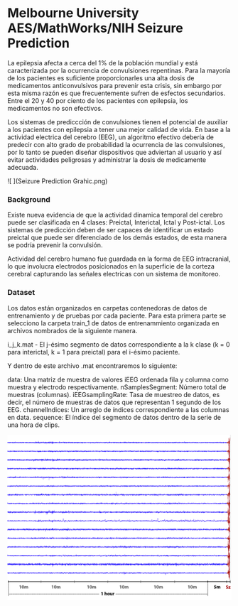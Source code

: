 # Melbourne University AES/MathWorks/NIH Seizure Prediction

La epilepsia afecta a cerca del 1% de la población mundial y está caracterizada por la ocurrencia de convulsiones repentinas. Para la mayoría de los pacientes es suficiente proporcionarles una alta dosis de medicamentos anticonvulsivos para prevenir esta crisis, sin embargo por esta misma razón es que frecuentemente sufren de esfectos secundarios. Entre el 20 y 40 por ciento de los pacientes con epilepsia, los medicamentos no son efectivos.

Los sistemas de prediccción de convulsiones tienen el potencial de auxiliar a los pacientes con epilepsia a tener una mejor calidad de vida. En base a la actividad electrica del cerebro (EEG), un algoritmo efectivo debería de predecir con alto grado de probabilidad la ocurrencia de las convulsiones, por lo tanto se pueden diseñar dispositivos que adviertan al usuario y así evitar actividades peligrosas y administrar la dosis de medicamente adecuada.

![ ](Seizure Prediction Grahic.png)

### Background

Existe nueva evidencia de que la actividad dinamica temporal del cerebro puede ser clasificada en 4 clases: Preictal, Interictal, Ictal y Post-ictal. Los sistemas de predicción deben de ser capaces de identificar un estado preictal que puede ser diferenciado de los demás estados, de esta manera se podría prevenir la convulsión. 

Actividad del cerebro humano fue guardada en la forma de EEG intracranial, lo que involucra electrodos posicionados en la superficie de la corteza cerebral capturando las señales electricas con un sistema de monitoreo.

### Dataset

Los datos están organizados en carpetas contenedoras de datos de entrenamiento y de pruebas por cada paciente. Para esta primera parte se selecciono la carpeta train_1 de datos de entrenammiento organizada en archivos nombrados de la siguiente manera.

i_j_k.mat - El j-ésimo segmento de datos correspondiente a la k clase (k = 0 para interictal, k = 1 para preictal) para el i-ésimo paciente.

Y dentro de este archivo .mat encontraremos lo siguiente: 

data: Una matriz de muestra de valores iEEG ordenada fila y columna como muestra y electrodo respectivamente.
nSamplesSegment: Número total de muestras (columnas).
iEEGsamplingRate: Tasa de muestreo de datos, es decir, el número de muestras de datos que representan 1 segundo de los EEG.
channelIndices: Un arreglo de índices correspondiente a las columnas en data.
sequence: El índice del segmento de datos dentro de la serie de una hora de clips.

![ ](EEG.png)
